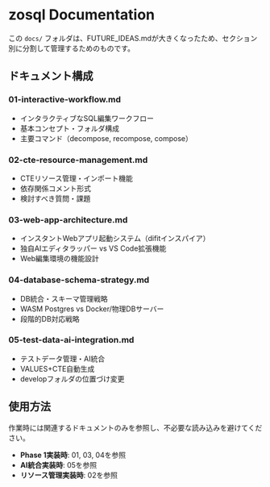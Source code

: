 # zosql Documentation

この `docs/` フォルダは、FUTURE_IDEAS.mdが大きくなったため、セクション別に分割して管理するためのものです。

## ドキュメント構成

### 01-interactive-workflow.md
- インタラクティブなSQL編集ワークフロー
- 基本コンセプト・フォルダ構成
- 主要コマンド（decompose, recompose, compose）

### 02-cte-resource-management.md
- CTEリソース管理・インポート機能
- 依存関係コメント形式
- 検討すべき質問・課題

### 03-web-app-architecture.md
- インスタントWebアプリ起動システム（difitインスパイア）
- 独自AIエディタラッパー vs VS Code拡張機能
- Web編集環境の機能設計

### 04-database-schema-strategy.md
- DB統合・スキーマ管理戦略
- WASM Postgres vs Docker/物理DBサーバー
- 段階的DB対応戦略

### 05-test-data-ai-integration.md
- テストデータ管理・AI統合
- VALUES+CTE自動生成
- developフォルダの位置づけ変更

## 使用方法

作業時には関連するドキュメントのみを参照し、不必要な読み込みを避けてください。

- **Phase 1実装時**: 01, 03, 04を参照
- **AI統合実装時**: 05を参照
- **リソース管理実装時**: 02を参照
